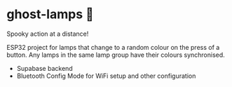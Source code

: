 # ghost-lamps 👻
Spooky action at a distance!

ESP32 project for lamps that change to a random colour on the press of a button. Any lamps in the same lamp group have their colours synchronised.

- Supabase backend
- Bluetooth Config Mode for WiFi setup and other configuration
